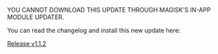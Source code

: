 YOU CANNOT DOWNLOAD THIS UPDATE THROUGH MAGISK'S IN-APP MODULE UPDATER.

You can read the changelog and install this new update here:

[Release v1.1.2](https://github.com/JoshuaDoes/ptune/releases/tag/112)
